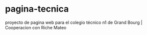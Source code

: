 # pagina-tecnica
proyecto de pagina web para el colegio técnico n1 de Grand Bourg | Cooperacion con Riche Mateo
